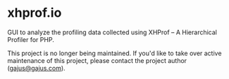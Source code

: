 # xhprof.io

GUI to analyze the profiling data collected using XHProf – A Hierarchical Profiler for PHP.

This project is no longer being maintained. If you'd like to take over active maintenance of this project, please contact the project author (gajus@gajus.com).
